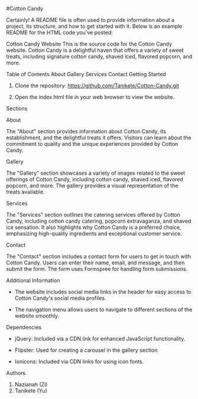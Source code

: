 #Cotton Candy

Certainly! A README file is often used to provide information about a project, its structure, and how to get started with it. Below is an example README for the HTML code you've posted:

Cotton Candy Website
This is the source code for the Cotton Candy website. Cotton Candy is a delightful haven that offers a variety of sweet treats, including signature cotton candy, shaved iced, flavored popcorn, and more.

Table of Contents
About
Gallery
Services
Contact
Getting Started

1. Clone the repository:
https://github.com/Tanikete/Cotton-Candy.git

2. Open the index.html file in your web browser to view the website.

Sections

About

The "About" section provides information about Cotton Candy, its establishment, and the delightful treats it offers. Visitors can learn about the commitment to quality and the unique experiences provided by Cotton Candy.

Gallery

The "Gallery" section showcases a variety of images related to the sweet offerings of Cotton Candy, including cotton candy, shaved iced, flavored popcorn, and more. The gallery provides a visual representation of the treats available.

Services

The "Services" section outlines the catering services offered by Cotton Candy, including cotton candy catering, popcorn extravaganza, and shaved ice sensation. It also highlights why Cotton Candy is a preferred choice, emphasizing high-quality ingredients and exceptional customer service.


Contact

The "Contact" section includes a contact form for users to get in touch with Cotton Candy. Users can enter their name, email, and message, and then submit the form. The form uses Formspree for handling form submissions.


Additional Information

- The website includes social media links in the header for easy access to Cotton Candy's social media profiles.

- The navigation menu allows users to navigate to different sections of the website smoothly.

Dependencies

- jQuery: Included via a CDN link for enhanced JavaScript functionality.

- Flipster: Used for creating a carousel in the gallery section.

- Ionicons: Included via CDN links for using icon fonts.

Authors
1. Nazianah (Zi)
2. Tanikete (Yu)